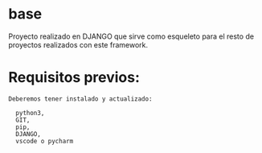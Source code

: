 # base
Proyecto realizado en DJANGO que sirve como esqueleto para el resto de proyectos realizados con este framework.

# Requisitos previos:
	Deberemos tener instalado y actualizado:
	
	  python3,
	  GIT,
	  pip,
	  DJANGO,
	  vscode o pycharm
